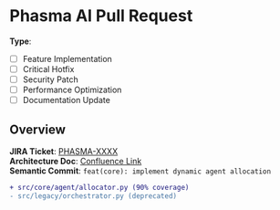 # Phasma AI Pull Request

<!-- Replace brackets with 'x' to select -->
**Type**: 
- [ ] Feature Implementation
- [ ] Critical Hotfix
- [ ] Security Patch
- [ ] Performance Optimization
- [ ] Documentation Update

## Overview
**JIRA Ticket**: [PHASMA-XXXX](https://your-jira-instance/browse/PHASMA-XXXX)  
**Architecture Doc**: [Confluence Link](https://your-confluence/arch)  
**Semantic Commit**: `feat(core): implement dynamic agent allocation`

```diff
+ src/core/agent/allocator.py (90% coverage)
- src/legacy/orchestrator.py (deprecated)
